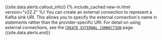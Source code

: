 {{site.data.alerts.callout_info}}
{% include_cached new-in.html version="v22.2" %} You can create an external connection to represent a Kafka sink URI. This allows you to specify the external connection's name in statements rather than the provider-specific URI. For detail on using external connections, see the [`CREATE EXTERNAL CONNECTION`](create-external-connection.html) page.
{{site.data.alerts.end}}